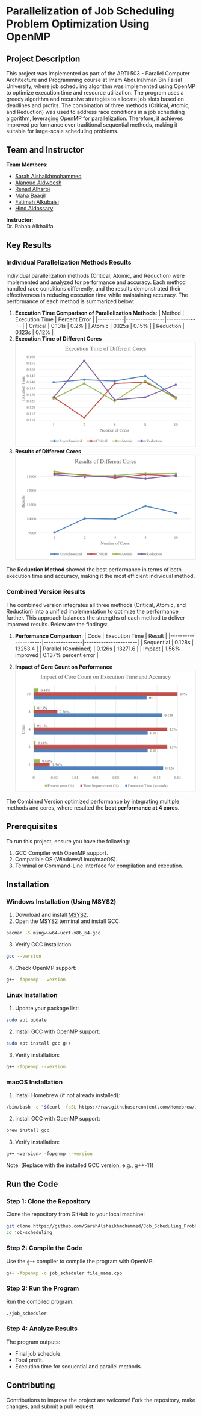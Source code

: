 
# **Parallelization of Job Scheduling Problem Optimization Using OpenMP**

## **Project Description**
This project was implemented as part of the ARTI 503 - Parallel Computer Architecture and Programming course at Imam Abdulrahman Bin Faisal University, where job scheduling algorithm was implemented using OpenMP to optimize execution time and resource utilization. The program uses a greedy algorithm and recursive strategies to allocate job slots based on deadlines and profits. 
The combination of three methods (Critical, Atomic, and Reduction) was used to address race conditions in a job scheduling algorithm, leveraging OpenMP for parallelization. Therefore, it achieves improved performance over traditional sequential methods, making it suitable for large-scale scheduling problems.


## **Team and Instructor**
**Team Members**:
  - [Sarah Alshaikhmohammed](https://www.linkedin.com/in/sarah-alshaikhmohammed-ab20a9252?utm_source=share&utm_campaign=share_via&utm_content=profile&utm_medium=ios_app)
  - [Alanoud Aldweesh]()
  - [Renad Alharbi](http://linkedin.com/in/iam-renad-alharbi)
  - [Maha Baaqil]()
  - [Fatimah Alkubaisi](https://sa.linkedin.com/in/fatimah-alkubaysi-8684612ab)
  - [Hind Aldossary](hind5.aldossary@gmail.com)

**Instructor**:  
  Dr. Rabab Alkhalifa


## **Key Results**
### **Individual Parallelization Methods Results**
Individual parallelization methods (Critical, Atomic, and Reduction) were implemented and analyzed for performance and accuracy. Each method handled race conditions differently, and the results demonstrated their effectiveness in reducing execution time while maintaining accuracy. The performance of each method is summarized below:
1. **Execution Time Comparison of Parallelization Methods**:
   | Method    | Execution Time | Percent Error |
   |-----------|----------------|---------------|
   | Critical  | 0.131s         | 0.2%          |
   | Atomic    | 0.125s         | 0.15%         |
   | Reduction | 0.123s         | 0.12%         |
2.  **Execution Time of Different Cores**
![Execution Time of Different Cores](./Assets/Execution_Time.png)
3.  **Results of Different Cores**
![Results of Different Cores](./Assets/Results.png)  

The **Reduction Method** showed the best performance in terms of both execution time and accuracy, making it the most efficient individual method.

### **Combined Version Results**
The combined version integrates all three methods (Critical, Atomic, and Reduction) into a unified implementation to optimize the performance further. This approach balances the strengths of each method to deliver improved results. Below are the findings:
1. **Performance Comparison**:
   | Code                | Execution Time | Result               |
   |---------------------|----------------|----------------------|
   | Sequential          | 0.128s         | 13253.4              |
   | Parallel (Combined) | 0.126s         | 13271.6              |
   | Impact              | 1.56% improved | 0.137% percent error |
 
2. **Impact of Core Count on Performance**
![Impact of Core Count on Performance](./Assets/Combined.png)

The Combined Version optimized performance by integrating multiple methods and cores, where resulted the **best performance at 4 cores**.


## **Prerequisites**
To run this project, ensure you have the following:
1. GCC Compiler with OpenMP support.
2. Compatible OS (Windows/Linux/macOS).
3. Terminal or Command-Line Interface for compilation and execution.


## **Installation**
### **Windows Installation (Using MSYS2)**
1. Download and install [MSYS2](https://www.msys2.org/).
2. Open the MSYS2 terminal and install GCC:
```bash
pacman -S mingw-w64-ucrt-x86_64-gcc
```
3. Verify GCC installation:
```bash
gcc --version
```
4. Check OpenMP support:
```bash
g++ -fopenmp --version
```

### **Linux Installation**
1. Update your package list:
```bash
sudo apt update
```
2. Install GCC with OpenMP support:
```bash
sudo apt install gcc g++
```
3. Verify installation:
```bash
g++ -fopenmp --version
```

### **macOS Installation**
1. Install Homebrew (if not already installed):
```bash
/bin/bash -c "$(curl -fsSL https://raw.githubusercontent.com/Homebrew/install/HEAD/install.sh)"
```
2. Install GCC with OpenMP support:
```bash
brew install gcc
```
3. Verify installation:
```bash
g++ <version> -fopenmp --version
```
Note: (Replace <version> with the installed GCC version, e.g., g++-11)


## **Run the Code**
### **Step 1: Clone the Repository**
Clone the repository from GitHub to your local machine:
```bash
git clone https://github.com/SarahAlshaikhmohammed/Job_Scheduling_Problem_Parallelization.git
cd job-scheduling
```

### **Step 2: Compile the Code**
Use the `g++` compiler to compile the program with OpenMP:
```bash
g++ -fopenmp -o job_scheduler file_name.cpp
```

### **Step 3: Run the Program**
Run the compiled program:
```bash
./job_scheduler
```

### **Step 4: Analyze Results**
The program outputs:
- Final job schedule.
- Total profit.
- Execution time for sequential and parallel methods.


## **Contributing**
Contributions to improve the project are welcome! Fork the repository, make changes, and submit a pull request.

